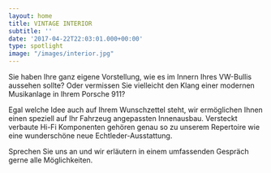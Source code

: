 ```yaml
---
layout: home
title: VINTAGE INTERIOR
subtitle: ''
date: '2017-04-22T22:03:01.000+00:00'
type: spotlight
image: "/images/interior.jpg"
---
```



Sie haben Ihre ganz eigene Vorstellung,
wie es im Innern Ihres VW-Bullis aussehen sollte?
Oder vermissen Sie vielleicht den Klang einer modernen Musikanlage
in Ihrem Porsche 911?

Egal welche Idee auch auf Ihrem Wunschzettel steht,
wir ermöglichen Ihnen einen speziell auf Ihr Fahrzeug angepassten Innenausbau. Versteckt verbaute Hi-Fi Komponenten gehören genau so zu unserem Repertoire
wie eine wunderschöne neue Echtleder-Ausstattung.

Sprechen Sie uns an
und wir erläutern in einem umfassenden Gespräch gerne alle Möglichkeiten.